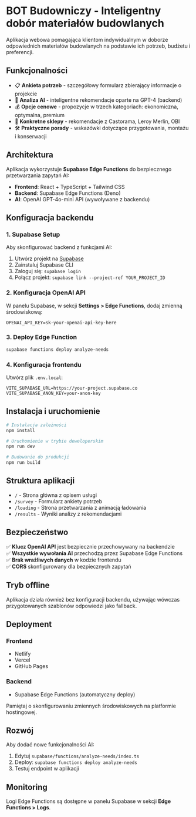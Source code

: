 # BOT Budowniczy - Inteligentny dobór materiałów budowlanych

Aplikacja webowa pomagająca klientom indywidualnym w doborze odpowiednich materiałów budowlanych na podstawie ich potrzeb, budżetu i preferencji.

## Funkcjonalności

- 📋 **Ankieta potrzeb** - szczegółowy formularz zbierający informacje o projekcie
- 🤖 **Analiza AI** - inteligentne rekomendacje oparte na GPT-4 (backend)
- 💰 **Opcje cenowe** - propozycje w trzech kategoriach: ekonomiczna, optymalna, premium
- 🏪 **Konkretne sklepy** - rekomendacje z Castorama, Leroy Merlin, OBI
- 🛠️ **Praktyczne porady** - wskazówki dotyczące przygotowania, montażu i konserwacji

## Architektura

Aplikacja wykorzystuje **Supabase Edge Functions** do bezpiecznego przetwarzania zapytań AI:

- **Frontend**: React + TypeScript + Tailwind CSS
- **Backend**: Supabase Edge Functions (Deno)
- **AI**: OpenAI GPT-4o-mini API (wywoływane z backendu)

## Konfiguracja backendu

### 1. Supabase Setup

Aby skonfigurować backend z funkcjami AI:

1. Utwórz projekt na [Supabase](https://supabase.com)
2. Zainstaluj Supabase CLI
3. Zaloguj się: `supabase login`
4. Połącz projekt: `supabase link --project-ref YOUR_PROJECT_ID`

### 2. Konfiguracja OpenAI API

W panelu Supabase, w sekcji **Settings > Edge Functions**, dodaj zmienną środowiskową:

```
OPENAI_API_KEY=sk-your-openai-api-key-here
```

### 3. Deploy Edge Function

```bash
supabase functions deploy analyze-needs
```

### 4. Konfiguracja frontendu

Utwórz plik `.env.local`:

```
VITE_SUPABASE_URL=https://your-project.supabase.co
VITE_SUPABASE_ANON_KEY=your-anon-key
```

## Instalacja i uruchomienie

```bash
# Instalacja zależności
npm install

# Uruchomienie w trybie deweloperskim
npm run dev

# Budowanie do produkcji
npm run build
```

## Struktura aplikacji

- `/` - Strona główna z opisem usługi
- `/survey` - Formularz ankiety potrzeb
- `/loading` - Strona przetwarzania z animacją ładowania
- `/results` - Wyniki analizy z rekomendacjami

## Bezpieczeństwo

✅ **Klucz OpenAI API** jest bezpiecznie przechowywany na backendzie  
✅ **Wszystkie wywołania AI** przechodzą przez Supabase Edge Functions  
✅ **Brak wrażliwych danych** w kodzie frontendu  
✅ **CORS** skonfigurowany dla bezpiecznych zapytań  

## Tryb offline

Aplikacja działa również bez konfiguracji backendu, używając wówczas przygotowanych szablonów odpowiedzi jako fallback.

## Deployment

### Frontend
- Netlify
- Vercel
- GitHub Pages

### Backend
- Supabase Edge Functions (automatyczny deploy)

Pamiętaj o skonfigurowaniu zmiennych środowiskowych na platformie hostingowej.

## Rozwój

Aby dodać nowe funkcjonalności AI:

1. Edytuj `supabase/functions/analyze-needs/index.ts`
2. Deploy: `supabase functions deploy analyze-needs`
3. Testuj endpoint w aplikacji

## Monitoring

Logi Edge Functions są dostępne w panelu Supabase w sekcji **Edge Functions > Logs**.